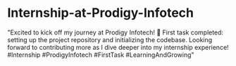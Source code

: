 # Internship-at-Prodigy-Infotech
"Excited to kick off my journey at Prodigy Infotech! 🚀 First task completed: setting up the project repository and initializing the codebase. Looking forward to contributing more as I dive deeper into my internship experience! #Internship #ProdigyInfotech #FirstTask #LearningAndGrowing"
